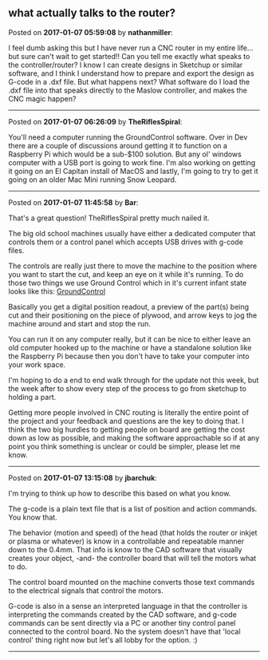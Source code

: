 ## what actually talks to the router?
Posted on **2017-01-07 05:59:08** by **nathanmiller**:

I feel dumb asking this but I have never run a CNC router in my entire life... but sure can't wait to get started!! Can you tell me exactly what speaks to the controller/router? I know I can create designs in Sketchup or similar software, and I think I understand how to prepare and export the design as G-code in a .dxf file. But what happens next? What software do I load the .dxf file into that speaks directly to the Maslow controller, and makes the CNC magic happen?

---

Posted on **2017-01-07 06:26:09** by **TheRiflesSpiral**:

You'll need a computer running the GroundControl software. Over in Dev there are a couple of discussions around getting it to function on a Raspberry Pi which would be a sub-$100 solution. But any ol' windows computer with a USB port is going to work fine. I'm also working on getting it going on an El Capitan install of MacOS and lastly, I'm going to try to get it going on an older Mac Mini running Snow Leopard.

---

Posted on **2017-01-07 11:45:58** by **Bar**:

That's a great question! TheRiflesSpiral pretty much nailed it.



The big old school machines usually have either a dedicated computer that controls them or a control panel which accepts USB drives with g-code files. 



The controls are really just there to move the machine to the position where you want to start the cut, and keep an eye on it while it's running. To do those two things we use Ground Control which in it's current infant state looks like this:  [GroundControl](//muut.com/u/maslowcnc/s3/:maslowcnc:pmfl:groundcontrol.jpg.jpg) 



Basically you get a digital position readout, a preview of the part(s) being cut and their positioning on the piece of plywood, and arrow keys to jog the machine around and start and stop the run.



You can run it on any computer really, but it can be nice to either leave an old computer hooked up to the machine or have a standalone solution like the Raspberry Pi because then you don't have to take your computer into your work space. 



I'm hoping to do a end to end walk through for the update not this week, but the week after to show every step of the process to go from sketchup to  holding a part. 



Getting more people involved in CNC routing is literally the entire point of the project and your feedback and questions are the key to doing that. I think the two big hurdles to getting people on board are getting the cost down as low as possible, and making the software approachable so if at any point you think something is unclear or could be simpler, please let me know.

---

Posted on **2017-01-07 13:15:08** by **jbarchuk**:

I'm trying to think up how to describe this based on what you know.



The g-code is a plain text file that is a list of position and action commands. You know that.



The behavior (motion and speed) of the head (that holds the router or inkjet or plasma or whatever) is know in a controllable and repeatable manner down to the 0.4mm. That info is know to the CAD software that visually creates your object, -and- the controller board that will tell the motors what to do.



The control board mounted on the machine converts those text commands to the electrical signals that control the motors.



G-code is also in a sense an interpreted language in that the controller is interpreting the commands created by the CAD software, and g-code commands can be sent directly via a PC or another tiny control panel connected to the control board. No the system doesn't have that 'local control' thing right now but let's all lobby for the option. :)

---

